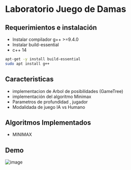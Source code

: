# Laboratorio Juego de Damas 

## Requerimientos e instalación

- Instalar compilador g++ >=9.4.0
- Instalar build-essential
- c++ 14

```bash
apt-get -y install build-essential
sudo apt install g++
```
## Caracteristicas

- implementacion de Arbol de posibilidades (GameTree)
- implementación del algoritmo Minimax 
- Parametros de profundidad , jugador 
- Modalidada de juego IA vs Humano

## Algoritmos Implementados

- MINIMAX

## Demo

![image](https://user-images.githubusercontent.com/70419764/161440457-d2170c66-1032-4387-a224-cf2635d7a30b.png)
  
